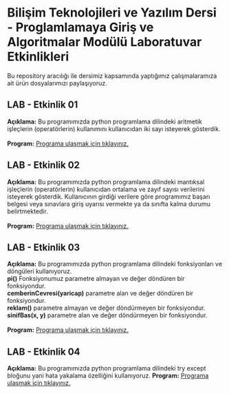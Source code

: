 # Bilişim Teknolojileri ve Yazılım Dersi - Proglamlamaya Giriş ve Algoritmalar Modülü Laboratuvar Etkinlikleri
Bu repository aracılığı ile dersimiz kapsamında yaptığımız çalışmalaramıza ait ürün dosyalarımızı paylaşıyoruz.
## LAB - Etkinlik 01
**Açıklama:** Bu programımızda python programlama dilindeki aritmetik işleçlerin (operatörlerin) kullanımını kullanıcıdan iki sayı isteyerek gösterdik.<br><br>
**Program:** [Programa ulaşmak için tıklayınız.](https://github.com/Haktan-AKCAY/PGA2028C/blob/main/lab01_aritmetikIslecler.py)

## LAB - Etkinlik 02
**Açıklama:** Bu programımızda python programlama dilindeki mantıksal işleçlerin (operatörlerin) kullanıcıdan ortalama ve zayıf sayısı verilerini isteyerek gösterdik. Kullanıcının girdiği verilere göre programımız başarı belgesi veya sınavlara giriş uyarısı vermekte ya da sınıfta kalma durumu belirtmektedir.<br><br>
**Program:** [Programa ulaşmak için tıklayınız.](https://github.com/Haktan-AKCAY/PGA2028C/blob/main/lab02_mantiksalIslecler.py)

## LAB - Etkinlik 03
**Açıklama:** Bu programımızda python programlama dilindeki fonksiyonları ve döngüleri kullanıyoruz. 
<br>**pi()** Fonksiyonumuz parametre almayan ve değer döndüren bir fonksiyondur.
<br>**cemberinCevresi(yaricap)** parametre alan ve değer döndüren bir fonksiyondur.
<br>**reklam()** parametre almayan ve değer döndürmeyen bir fonksiyondur.
<br>**sinifBas(x, y)** parametre alan ve değer döndürmeyen bir fonksiyondur.<br><br>
**Program:** [Programa ulaşmak için tıklayınız.](https://github.com/Haktan-AKCAY/PGA2028C/blob/main/lab03_fonksiyonlarVeDonguler.py)

## LAB - Etkinlik 04
**Açıklama:** Bu programımızda python programlama dilindeki try except bloğunu yani hata yakalama özelliğini kullanıyoruz. 
**Program:** [Programa ulaşmak için tıklayınız.](https://github.com/Haktan-AKCAY/PGA2028C/blob/main/Lab04_A.py)
